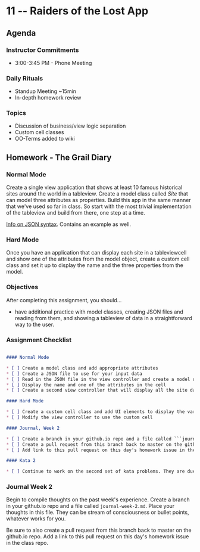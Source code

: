 # 11 -- Raiders of the Lost App

## Agenda

### Instructor Commitments

* 3:00-3:45 PM - Phone Meeting

### Daily Rituals

* Standup Meeting ~15min
* In-depth homework review

### Topics

* Discussion of business/view logic separation
* Custom cell classes
* OO-Terms added to wiki

## Homework - The Grail Diary

### Normal Mode

Create a single view application that shows at least 10 famous historical sites around the world in a tableview. Create a model class called _Site_ that can model three attributes as properties. Build this app in the same manner that we've used so far in class. So start with the most trivial implementation of the tableview and build from there, one step at a time.

[Info on JSON syntax](https://en.wikipedia.org/wiki/JSON#Data_types.2C_syntax_and_example). Contains an example as well.

### Hard Mode

Once you have an application that can display each site in a tableviewcell and show one of the attributes from the model object, create a custom cell class and  set it up to display the name and the three properties from the model.

### Objectives

After completing this assignment, you should…

* have additional practice with model classes, creating JSON files and reading from them, and showing a tableview of data in a straightforward way to the user.

### Assignment Checklist
```markdown

#### Normal Mode

* [ ] Create a model class and add appropriate attributes
* [ ] Create a JSON file to use for your input data
* [ ] Read in the JSON file in the view controller and create a model object for each record.
* [ ] Display the name and one of the attributes in the cell
* [ ] Create a second view controller that will display all the site data when a cell is tapped.

#### Hard Mode

* [ ] Create a custom cell class and add UI elements to display the various properties from the model
* [ ] Modify the view controller to use the custom cell

#### Journal, Week 2

* [ ] Create a branch in your github.io repo and a file called ```journal-week-2.md```
* [ ] Create a pull request from this branch back to master on the github.io repo
* [ ] Add link to this pull request on this day's homework issue in the class repo

#### Kata 2

* [ ] Continue to work on the second set of kata problems. They are due on Wednesday.
```

### Journal Week 2

Begin to compile thoughts on the past week's experience. Create a branch in your github.io repo and a file called ```journal-week-2.md```. Place your thoughts in this file. They can be stream of consciousness or bullet points, whatever works for you.

Be sure to also create a pull request from this branch back to master on the github.io repo. Add a link to this pull request on this day's homework issue in the class repo.